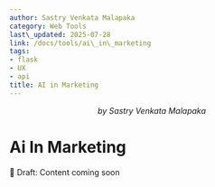 ```yaml
---
author: Sastry Venkata Malapaka
category: Web Tools
last\_updated: 2025-07-28
link: /docs/tools/ai\_in\_marketing
tags:
- flask
- UX
- api
title: AI in Marketing
---
```



<p style="text-align:center;"><em>by Sastry Venkata Malapaka</em></p>



# Ai In Marketing

🚧  Draft: Content coming soon 